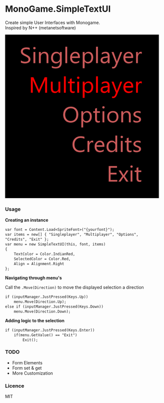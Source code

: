 # MonoGame.SimpleTextUI

Create simple User Interfaces with Monogame.  
Inspired by N++ (metanetsoftware)

![](img/SimpleMenu.png)

### Usage

**Creating an instance**

    var font = Content.Load<SpriteFont>("{yourfont}");
    var items = new[] { "Singleplayer", "Multiplayer", "Options", "Credits", "Exit" };
    var menu = new SimpleTextUI(this, font, items)
    {
        TextColor = Color.IndianRed,
        SelectedColor = Color.Red,
        Align = Alignment.Right
    };

**Navigating through menu's**

Call the `.Move(Direction)` to move the displayed selection a direction

    if (inputManager.JustPressed(Keys.Up))
        menu.Move(Direction.Up);
    else if (inputManager.JustPressed(Keys.Down))
        menu.Move(Direction.Down);

**Adding logic to the selection**

    if (inputManager.JustPressed(Keys.Enter))
        if(menu.GetValue() == "Exit")
            Exit();

### TODO

- Form Elements
- Form set & get
- More Customization

### Licence
MIT
